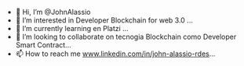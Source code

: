- 👋 Hi, I’m @JohnAlassio
- 👀 I’m interested in Developer Blockchain for web 3.0 ...
- 🌱 I’m currently learning en Platzi ...
- 💞️ I’m looking to collaborate on tecnogia Blockchain como Developer Smart Contract...
- 📫 How to reach me www.linkedin.com/in/john-alassio-rdes...

<!---
JohnAlassio/JohnAlassio is a ✨ special ✨ repository because its `README.md` (this file) appears on your GitHub profile.
You can click the Preview link to take a look at your changes.
--->
